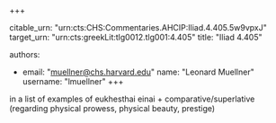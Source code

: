 +++


citable_urn: "urn:cts:CHS:Commentaries.AHCIP:Iliad.4.405.5w9vpxJ"
target_urn: "urn:cts:greekLit:tlg0012.tlg001:4.405"
title: "Iliad 4.405"

authors:
- email: "muellner@chs.harvard.edu"
  name: "Leonard Muellner"
  username: "lmuellner"
+++

<p>in a list of examples of eukhesthai einai + comparative/superlative (regarding physical prowess, physical beauty, prestige)</p>